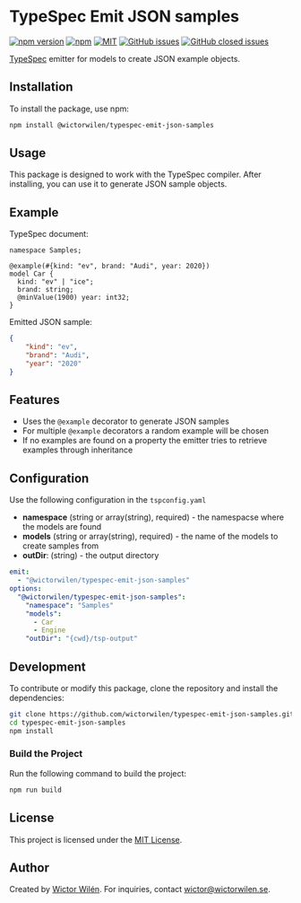 # TypeSpec Emit JSON samples

[![npm version](https://badge.fury.io/js/@wictorwilen%2Ftypespec-emit-json-samples.svg)](https://www.npmjs.com/package/@wictorwilen%2Ftypespec-emit-json-samples)
[![npm](https://img.shields.io/npm/dt/@wictorwilen%2Ftypespec-emit-json-samples.svg)](https://www.npmjs.com/package/@wictorwilen%2Ftypespec-emit-json-samples)
[![MIT](https://img.shields.io/npm/l/@wictorwilen%2Ftypespec-emit-json-samples.svg)](https://github.com/wictorwilen/typespec-emit-json-samples/blob/master/LICENSE.md)
[![GitHub issues](https://img.shields.io/github/issues/wictorwilen/typespec-emit-json-samples.svg)](https://github.com/wictorwilen/typespec-emit-json-samples/issues)
[![GitHub closed issues](https://img.shields.io/github/issues-closed/wictorwilen/typespec-emit-json-samples.svg)](https://github.com/wictorwilen/typespec-emit-json-samples/issues?q=is%3Aissue+is%3Aclosed)

[TypeSpec](https://typespec.io) emitter for models to create JSON example objects.

## Installation

To install the package, use npm:

```bash
npm install @wictorwilen/typespec-emit-json-samples
```

## Usage

This package is designed to work with the TypeSpec compiler. After installing, you can use it to generate JSON sample objects.

## Example

TypeSpec document:

``` TypeSpec
namespace Samples;

@example(#{kind: "ev", brand: "Audi", year: 2020})
model Car {
  kind: "ev" | "ice";
  brand: string;
  @minValue(1900) year: int32;
}
```

Emitted JSON sample:

``` JSON
{
    "kind": "ev",
    "brand": "Audi",
    "year": "2020"
}
```

## Features

* Uses the `@example` decorator to generate JSON samples
* For multiple `@example` decorators a random example will be chosen
* If no examples are found on a property the emitter tries to retrieve examples through inheritance

## Configuration

Use the following configuration in the `tspconfig.yaml`

- **namespace** (string or array(string), required) - the namespacse where the models are found
- **models** (string or array(string), required) - the name of the models to create samples from  
- **outDir**: (string) - the output directory

``` yaml
emit:
  - "@wictorwilen/typespec-emit-json-samples"
options:
  "@wictorwilen/typespec-emit-json-samples":
    "namespace": "Samples"
    "models":
      - Car
      - Engine
    "outDir": "{cwd}/tsp-output"

```

## Development

To contribute or modify this package, clone the repository and install the dependencies:

```bash
git clone https://github.com/wictorwilen/typespec-emit-json-samples.git
cd typespec-emit-json-samples
npm install
```

### Build the Project

Run the following command to build the project:

```bash
npm run build
```

## License

This project is licensed under the [MIT License](LICENSE).

## Author

Created by [Wictor Wilén](https://www.wictorwilen.se). For inquiries, contact [wictor@wictorwilen.se](mailto:wictor@wictorwilen.se).